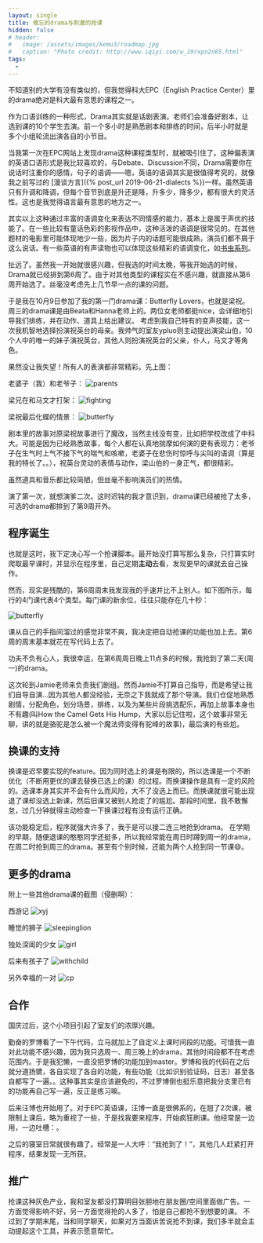 ```yaml
---
layout: single
title: 难忘的drama与刺激的抢课
hidden: false
# header:
#   image: /assets/images/kemu3/roadmap.jpg
#   caption: "Photo credit: http://www.iqiyi.com/w_19rxpn2n85.html"
tags:
  - 
---
```


不知道别的大学有没有类似的，但我觉得科大EPC（English Practice Center）里的drama绝对是科大最有意思的课程之一。

作为口语训练的一种形式，Drama其实就是话剧表演。老师们会准备好剧本，让选到课的10个学生去演。前一个多小时是熟悉剧本和排练的时间，后半小时就是多个小组轮流出演各自的小节目。

当我第一次在EPC网站上发现drama这种课程类型时，就被吸引住了。这种偏表演的英语口语形式是我比较喜欢的，与Debate、Discussion不同，Drama需要你在说话时注重你的感情，句子的语调——嗯，英语的语调其实是很值得考究的，就像我之前写过的 
[漫谈方言]({% post_url 2019-06-21-dialects %})一样。虽然英语只有升调和降调，但每个音节到底是升还是降，升多少，降多少，都有很大的灵活性。这也是我觉得语言最有意思的地方之一。

其实以上这种通过丰富的语调变化来表达不同情感的能力，基本上是属于声优的技能了。在一些比较有童话色彩的影视作品中，这种活泼的语调是很常见的。在其他题材的电影里可能体现地少一些，因为片子内的话题可能很成熟，演员们都不屑于这么说话。有一些英语的有声读物也可以体现这些精彩的语调变化，如[书虫系列](https://www.jianshu.com/p/0fc635afbf4a)。

扯远了。虽然我一开始就很感兴趣，但我选的时间太晚，等我开始选的时候，Drama就已经排到第6周了。由于对其他类型的课程实在不感兴趣，就直接从第6周开始选了。丝毫没考虑先上几节早一点的课的问题。

于是我在10月9日参加了我的第一门drama课：Butterfly Lovers，也就是梁祝。周三的drama课是由Beata和Hanna老师上的。两位女老师都挺nice，会详细地引导我们排练，并在动作、道具上给出建议。
考虑到我自己特有的变声技能，这一次我机智地选择扮演祝英台的母亲。我帅气的室友ypluo则主动提出演梁山伯，10个人中的唯一的妹子演祝英台，其他人则扮演祝英台的父亲，仆人，马文才等角色。

果然没让我失望！所有人的表演都非常精彩。先上图：

老婆子（我）和老爷子：
![parents](/assets/images/drama/parents.jpg)

梁兄在和马文才打架：
![fighting](/assets/images/drama/fighting.jpg)

梁祝最后化蝶的情景：
![butterfly](/assets/images/drama/butterfly.jpg)

剧本里的故事对原梁祝故事进行了魔改，当然主线没有变，比如把学校改成了中科大。可能是因为已经熟悉故事，每个人都在认真地揣摩如何演的更有表现力：老爷子在生气时上气不接下气的喘气和咳嗽，老婆子在悲伤时惊呼与尖叫的语调（算是我的特长了。。），祝英台灵动的表情与动作，梁山伯的一身正气，都很精彩。

虽然道具和音乐都比较简陋，但丝毫不影响演员们的热情。

演了第一次，就想演爹二次。这时迟钝的我才意识到，drama课已经被抢了太多，可选的drama都排到了第9周开外。

## 程序诞生
也就是这时，我下定决心写一个抢课脚本。最开始没打算写那么复杂，只打算实时爬取最早课时，并显示在程序里，自己定期**主动**去看，发现更早的课就去自己操作。

然而，现实是残酷的，第6周周末我发现我的手速并比不上别人。如下图所示，每行的4门课代表4个类型。每门课的新余位，往往只能存在几十秒：

![butterfly](/assets/images/drama/competition.png)

课从自己的手指间溜过的感觉非常不爽，我决定把自动抢课的功能也加上去。第6周的周末基本就花在写代码上去了。

功夫不负有心人，我很幸运，在第6周周日晚上11点多的时候，我抢到了第二天(周一)的drama。

这次轮到Jamie老师来负责我们剧组。然而Jamie不打算自己指导，而是希望让我们自导自演...因为其他人都没经验，无奈之下我就成了那个导演。我们仓促地熟悉剧情，分配角色，划分场景，排练，以及为某些片段挑选配乐，再加上故事本身也不有趣(叫How the Camel Gets His Hump，大家以后记住啦，这个故事非常无聊，讲的就是骆驼是怎么被一个魔法师变得有驼峰的故事)，最后演的有些尬。


## 换课的支持
换课是迟早要实现的feature。因为同时选上的课是有限的，所以选课是一个不断优化（不断用更优的课去替换已选上的课）的过程。而换课操作是具有一定的风险的。选课本身其实并不会有什么而风险，大不了没选上而已。而换课就很可能出现退了课却没选上新课，然后旧课又被别人抢走了的尴尬。那段时间里，我不敢懈怠，过几分钟就得主动检查一下换课过程有没有运行正确。

该功能稳定后，程序就强大许多了，我于是可以接二连三地抢到drama。
在学期的早期，随便退课的憨憨同学还挺多，所以我经常能在周日时蹲到周一的drama，在周二时抢到周三的drama。甚至有个别时候，还能为两个人抢到同一节课😄。

## 更多的drama
附上一些其他drama课的截图（侵删啊）：

西游记
![xyj](/assets/images/drama/xiyouji.jpg)

睡觉的狮子
![sleepinglion](/assets/images/drama/sleeping_lion.jpg)

独处深闺的少女
![girl](/assets/images/drama/alone.jpg)

后来有孩子了
![withchild](/assets/images/drama/withchild.png)

另外幸福的一对
![cp](/assets/images/drama/couple.jpg)

## 合作
国庆过后，这个小项目引起了室友们的浓厚兴趣。

勤奋的罗博看了一下午代码，立马就加上了自定义上课时间段的功能。可惜我一直对此功能不感兴趣，因为我只选周一、周三晚上的drama，其他时间段都不在考虑范围内。于是我犯懒，一直没把罗博的功能加到master。罗博和我的代码在之后就分道扬镳，各自实现了各自的功能，有些功能（比如识别验证码，日志）甚至各自都写了一遍。。这种事其实是应该避免的，不过罗博倒也挺乐意把我分支里已有的功能再自己写一遍，反正是练习嘛。

后来汪博也开始用了。对于EPC英语课，汪博一直是很佛系的，在翘了2次课，被限制上课后，略为重视了一些，于是找我要来程序，开始疯狂刷课。他经常是一边用，一边吐槽：。

之后的寝室日常就很有趣了。经常是一人大呼：“我抢到了！”，其他几人赶紧打开程序，结果发现一无所获。

## 推广
抢课这种灰色产业，我和室友都没打算明目张胆地在朋友圈/空间里面做广告。一方面觉得影响不好，另一方面觉得抢的人多了，怕是自己都抢不到想要的课。
不过到了学期末尾，当和同学聊天，如果对方当面诉苦说抢不到课，我们多半就会主动提起这个工具，并表示愿意帮忙。